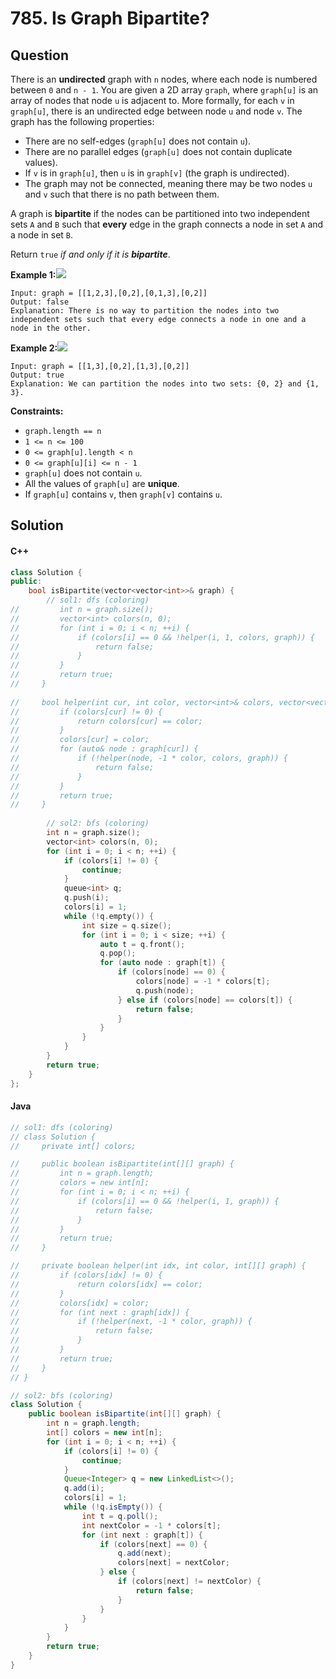 # 785. Is Graph Bipartite?

## Question

There is an **undirected** graph with `n` nodes, where each node is numbered between `0` and `n - 1`. You are given a 2D array `graph`, where `graph[u]` is an array of nodes that node `u` is adjacent to. More formally, for each `v` in `graph[u]`, there is an undirected edge between node `u` and node `v`. The graph has the following properties:

* There are no self-edges (`graph[u]` does not contain `u`).
* There are no parallel edges (`graph[u]` does not contain duplicate values).
* If `v` is in `graph[u]`, then `u` is in `graph[v]` (the graph is undirected).
* The graph may not be connected, meaning there may be two nodes `u` and `v` such that there is no path between them.

A graph is **bipartite** if the nodes can be partitioned into two independent sets `A` and `B` such that **every** edge in the graph connects a node in set `A` and a node in set `B`.

Return `true` _if and only if it is **bipartite**_.

**Example 1:**![](https://assets.leetcode.com/uploads/2020/10/21/bi2.jpg)

```
Input: graph = [[1,2,3],[0,2],[0,1,3],[0,2]]
Output: false
Explanation: There is no way to partition the nodes into two independent sets such that every edge connects a node in one and a node in the other.
```

**Example 2:**![](https://assets.leetcode.com/uploads/2020/10/21/bi1.jpg)

```
Input: graph = [[1,3],[0,2],[1,3],[0,2]]
Output: true
Explanation: We can partition the nodes into two sets: {0, 2} and {1, 3}.
```

**Constraints:**

* `graph.length == n`
* `1 <= n <= 100`
* `0 <= graph[u].length < n`
* `0 <= graph[u][i] <= n - 1`
* `graph[u]` does not contain `u`.
* All the values of `graph[u]` are **unique**.
* If `graph[u]` contains `v`, then `graph[v]` contains `u`.

## Solution

#### C++

```cpp
class Solution {
public:
    bool isBipartite(vector<vector<int>>& graph) {
        // sol1: dfs (coloring)
//         int n = graph.size();
//         vector<int> colors(n, 0);
//         for (int i = 0; i < n; ++i) {
//             if (colors[i] == 0 && !helper(i, 1, colors, graph)) {
//                 return false;
//             }
//         }
//         return true;
//     }
    
//     bool helper(int cur, int color, vector<int>& colors, vector<vector<int>>& graph) {
//         if (colors[cur] != 0) {
//             return colors[cur] == color;
//         }
//         colors[cur] = color;
//         for (auto& node : graph[cur]) {
//             if (!helper(node, -1 * color, colors, graph)) {
//                 return false;
//             }
//         }
//         return true;
//     }
        
        // sol2: bfs (coloring)
        int n = graph.size();
        vector<int> colors(n, 0);
        for (int i = 0; i < n; ++i) {
            if (colors[i] != 0) {
                continue;
            }
            queue<int> q;
            q.push(i);
            colors[i] = 1;
            while (!q.empty()) {
                int size = q.size();
                for (int i = 0; i < size; ++i) {
                    auto t = q.front();
                    q.pop();
                    for (auto node : graph[t]) {
                        if (colors[node] == 0) {
                            colors[node] = -1 * colors[t];
                            q.push(node);
                        } else if (colors[node] == colors[t]) {
                            return false;
                        }
                    }
                }
            }
        }
        return true;
    }
};
```

#### Java

```java
// sol1: dfs (coloring)
// class Solution {
//     private int[] colors;

//     public boolean isBipartite(int[][] graph) {
//         int n = graph.length;
//         colors = new int[n];
//         for (int i = 0; i < n; ++i) {
//             if (colors[i] == 0 && !helper(i, 1, graph)) {
//                 return false;
//             }
//         }
//         return true;
//     }

//     private boolean helper(int idx, int color, int[][] graph) {
//         if (colors[idx] != 0) {
//             return colors[idx] == color;
//         }
//         colors[idx] = color;
//         for (int next : graph[idx]) {
//             if (!helper(next, -1 * color, graph)) {
//                 return false;
//             }
//         }
//         return true;
//     }
// }

// sol2: bfs (coloring)
class Solution {
    public boolean isBipartite(int[][] graph) {
        int n = graph.length;
        int[] colors = new int[n];
        for (int i = 0; i < n; ++i) {
            if (colors[i] != 0) {
                continue;
            }
            Queue<Integer> q = new LinkedList<>();
            q.add(i);
            colors[i] = 1;
            while (!q.isEmpty()) {
                int t = q.poll();
                int nextColor = -1 * colors[t];
                for (int next : graph[t]) {
                    if (colors[next] == 0) {
                        q.add(next);
                        colors[next] = nextColor;
                    } else {
                        if (colors[next] != nextColor) {
                            return false;
                        }
                    }
                }
            }
        }
        return true;
    }
}
```
